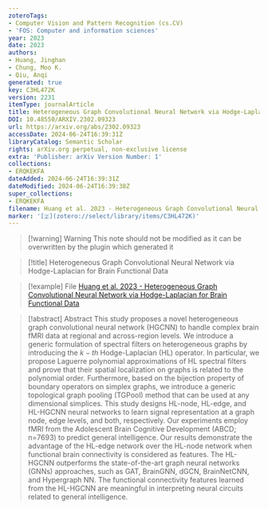 ```yaml
---
zoteroTags:
- Computer Vision and Pattern Recognition (cs.CV)
- 'FOS: Computer and information sciences'
year: 2023
date: 2023
authors:
- Huang, Jinghan
- Chung, Moo K.
- Qiu, Anqi
generated: true
key: C3HL472K
version: 2231
itemType: journalArticle
title: Heterogeneous Graph Convolutional Neural Network via Hodge-Laplacian for Brain Functional Data
DOI: 10.48550/ARXIV.2302.09323
url: https://arxiv.org/abs/2302.09323
accessDate: 2024-06-24T16:39:31Z
libraryCatalog: Semantic Scholar
rights: arXiv.org perpetual, non-exclusive license
extra: 'Publisher: arXiv Version Number: 1'
collections:
- ERQKEKFA
dateAdded: 2024-06-24T16:39:31Z
dateModified: 2024-06-24T16:39:38Z
super_collections:
- ERQKEKFA
filename: Huang et al. 2023 - Heterogeneous Graph Convolutional Neural Network via Hodge-Laplacian for Brain Functional Data
marker: '[🇿](zotero://select/library/items/C3HL472K)'
---
```



 > 
 > \[!warning\] Warning
 > This note should not be modified as it can be overwritten by the plugin which generated it

 > 
 > \[!title\] Heterogeneous Graph Convolutional Neural Network via Hodge-Laplacian for Brain Functional Data

 > 
 > \[!example\] File
 > [Huang et al. 2023 - Heterogeneous Graph Convolutional Neural Network via Hodge-Laplacian for Brain Functional Data](Huang%20et%20al.%202023%20-%20Heterogeneous%20Graph%20Convolutional%20Neural%20Network%20via%20Hodge-Laplacian%20for%20Brain%20Functional%20Data.pdf)

 > 
 > \[!abstract\] Abstract
 > This study proposes a novel heterogeneous graph convolutional neural network (HGCNN) to handle complex brain fMRI data at regional and across-region levels. We introduce a generic formulation of spectral filters on heterogeneous graphs by introducing the $k-th$ Hodge-Laplacian (HL) operator. In particular, we propose Laguerre polynomial approximations of HL spectral filters and prove that their spatial localization on graphs is related to the polynomial order. Furthermore, based on the bijection property of boundary operators on simplex graphs, we introduce a generic topological graph pooling (TGPool) method that can be used at any dimensional simplices. This study designs HL-node, HL-edge, and HL-HGCNN neural networks to learn signal representation at a graph node, edge levels, and both, respectively. Our experiments employ fMRI from the Adolescent Brain Cognitive Development (ABCD; n=7693) to predict general intelligence. Our results demonstrate the advantage of the HL-edge network over the HL-node network when functional brain connectivity is considered as features. The HL-HGCNN outperforms the state-of-the-art graph neural networks (GNNs) approaches, such as GAT, BrainGNN, dGCN, BrainNetCNN, and Hypergraph NN. The functional connectivity features learned from the HL-HGCNN are meaningful in interpreting neural circuits related to general intelligence.
